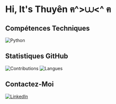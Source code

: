# Hi, It's Thuyên ฅ^>⩊<^ ฅ





## Compétences Techniques
![Python](https://img.shields.io/badge/Python-3776AB?style=for-the-badge&logo=python&logoColor=white)


## Statistiques GitHub
![Contributions](https://github-readme-stats.vercel.app/api?username=votre-nom-d-utilisateur&show_icons=true&theme=radical)
![Langues](https://github-readme-stats.vercel.app/api/top-langs/?username=votre-nom-d-utilisateur&layout=compact&theme=radical)

## Contactez-Moi
[![LinkedIn](https://img.shields.io/badge/LinkedIn-0077B5?style=for-the-badge&logo=linkedin&logoColor=white)]([https://linkedin.com/in/votreprofil](https://www.linkedin.com/in/le-thuy-thuyen-nguyen-b38821169?utm_source=share&utm_campaign=share_via&utm_content=profile&utm_medium=iso_app))
